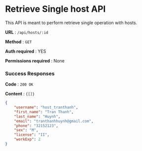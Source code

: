 # Retrieve Single host API

This API is meant to perform retrieve single operation with hosts.

**URL** : `/api/hosts/:id`

**Method** : `GET`

**Auth required** : YES

**Permissions required** : None

### Success Responses

**Code** : `200 OK`

**Content** : `{[]}`

```json
{
    "username": "host_tranthanh",
    "first_name": "Tran Thanh",
    "last_name": "Huynh",
    "email": "tranthanhhuynh@gmail.com",
    "phone": "32152123",
    "sex": "M",
    "license": "II",
    "workExp": 2
}
```



